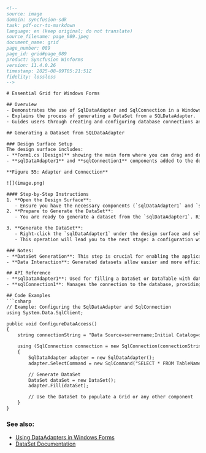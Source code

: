 ```html
<!--
source: image
domain: syncfusion-sdk
task: pdf-ocr-to-markdown
language: en (keep original; do not translate)
source_filename: page_089.jpeg
document_name: grid
page_number: 089
page_id: grid#page_089
product: Syncfusion Winforms
version: 11.4.0.26
timestamp: 2025-08-09T05:21:51Z
fidelity: lossless
-->

# Essential Grid for Windows Forms

## Overview
- Demonstrates the use of SqlDataAdapter and SqlConnection in a Windows Forms application.
- Explains the process of generating a DataSet from a SQLDataAdapter.
- Guides users through creating and configuring database connections and data adapters.

## Generating a Dataset from SQLDataAdapter

### Design Surface Setup
The design surface includes:
- **Form1.cs [Design]** showing the main form where you can drag and drop SQL components.
- **sqlDataAdapter1** and **sqlConnection1** components added to the design surface for database interaction.

**Figure 55: Adapter and Connection**

![](image.png)

#### Step-by-Step Instructions
1. **Open the Design Surface**:
   - Ensure you have the necessary components (`sqlDataAdapter1` and `sqlConnection1`) added to your form design surface.
2. **Prepare to Generate the DataSet**:
   - You are ready to generate a dataset from the `sqlDataAdapter1`. Right-click on `sqlDataAdapter1` under the design surface.

3. **Generate the DataSet**:
   - Right-click the `sqlDataAdapter1` under the design surface and select **Generate DataSet**.
   - This operation will lead you to the next stage: a configuration window for generating the dataset.

### Notes:
- **DataSet Generation**: This step is crucial for enabling the application to interact with the database using strongly typed datasets.
- **Data Interaction**: Generated datasets allow easier and more efficient manipulation of data within your Windows Forms application.

## API Reference
- **sqlDataAdapter1**: Used for filling a DataSet or DataTable with data from a database.
- **sqlConnection1**: Manages the connection to the database, providing a way to specify the server, database, username, and password.

## Code Examples
```csharp
// Example: Configuring the SqlDataAdapter and SqlConnection
using System.Data.SqlClient;

public void ConfigureDataAccess()
{
    string connectionString = "Data Source=servername;Initial Catalog=databasename;User ID=username;Password=password;";

    using (SqlConnection connection = new SqlConnection(connectionString))
    {
        SqlDataAdapter adapter = new SqlDataAdapter();
        adapter.SelectCommand = new SqlCommand("SELECT * FROM TableName", connection);

        // Generate DataSet
        DataSet dataSet = new DataSet();
        adapter.Fill(dataSet);

        // Use the DataSet to populate a Grid or any other component
    }
}
```

### See also:
- [Using DataAdapters in Windows Forms](link)
- [DataSet Documentation](link)

<!-- tags: [grid, winforms, Syncfusion, dataset, sqladapter, sqlconnection] keywords: [database interaction, dataset generation, windows forms, data manipulation] -->
```